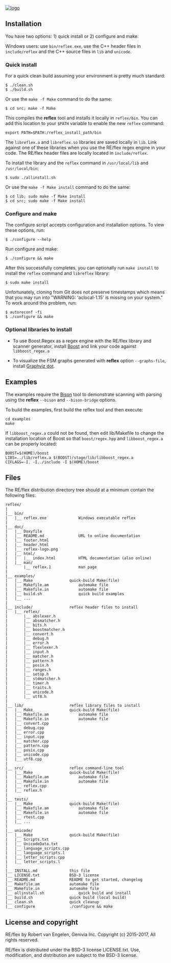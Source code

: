 [![logo][logo-url]][reflex-url]

Installation
------------

You have two options: 1) quick install or 2) configure and make.

Windows users: use `bin/reflex.exe`, use the C++ header files in
`include/reflex` and the C++ source files in `lib` and `unicode`.

### Quick install

For a quick clean build assuming your environment is pretty much standard:

    $ ./clean.sh
    $ ./build.sh

Or use the `make -f Make` command to do the same:

    $ cd src; make -f Make

This compiles the **reflex** tool and installs it locally in `reflex/bin`.  You
can add this location to your `$PATH` variable to enable the new `reflex`
command:

    export PATH=$PATH:/reflex_install_path/bin

The `libreflex.a` and `libreflex.so` libraries are saved locally in
`lib`.  Link against one of these libraries when you use the RE/flex regex
engine in your code.  The RE/flex header files are locally located in
`include/reflex`.

To install the library and the `reflex` command in `/usr/local/lib` and
`/usr/local/bin`:

    $ sudo ./allinstall.sh

Or use the `make -f Make install` command to do the same:

    $ cd lib; sudo make -f Make install
    $ cd src; sudo make -f Make install

### Configure and make

The configure script accepts configuration and installation options.  To view
these options, run:

    $ ./configure --help

Run configure and make:

    $ ./configure && make

After this successfully completes, you can optionally run `make install` to
install the `reflex` command and `libreflex` library:

    $ sudo make install

Unfortunately, cloning from Git does not preserve timestamps which means that
you may run into "WARNING: 'aclocal-1.15' is missing on your system."  To
work around this problem, run:

    $ autoreconf -fi
    $ ./configure && make

### Optional libraries to install

- To use Boost.Regex as a regex engine with the RE/flex library and scanner
  generator, install [Boost][boost-url] and link your code against
  `libboost_regex.a`

- To visualize the FSM graphs generated with **reflex** option `--graphs-file`,
  install [Graphviz dot][dot-url].


Examples
--------

The examples require the [Bison][bison-url] tool to demonstrate scanning with
parsing using the **reflex** `--bison` and `--bison-bridge` options.

To build the examples, first build the reflex tool and then execute:

    cd examples
    make

If `libboost_regex.a` could not be found, then edit lib/Makefile to change the
installation location of Boost so that `boost/regex.hpp` and `libboost_regex.a`
can be properly located:

    BOOST=$(HOME)/boost
    LIBS=../lib/reflex.a $(BOOST)/stage/lib/libboost_regex.a
    CIFLAGS=-I. -I../include -I $(HOME)/boost


Files
-----

The RE/flex distribution directory tree should at a minimum contain the
following files:

    reflex/
    |
    |__ bin/
    |   |__ reflex.exe				Windows executable reflex
    |
    |__ doc/
    |   |__ Doxyfile
    |   |__ README.md				URL to online documentation
    |   |__ footer.html
    |   |__ header.html
    |   |__ reflex-logo.png
    |   |__ html/
    |   |   |__ index.html			HTML documentation (also online)
    |   |__ man/
    |       |__ reflex.1			man page
    |
    |__ examples/
    |   |__ Make				quick-build Make(file)
    |   |__ Makefile.am				automake file
    |   |__ Makefile.in				automake file
    |   |__ build.sh				quick build examples
    |   |__ ...
    |
    |__ include/				reflex header files to install
    |   |__ reflex/
    |       |__ abslexer.h
    |       |__ absmatcher.h
    |       |__ bits.h
    |       |__ boostmatcher.h
    |       |__ convert.h
    |       |__ debug.h
    |       |__ error.h
    |       |__ flexlexer.h
    |       |__ input.h
    |       |__ matcher.h
    |       |__ pattern.h
    |       |__ posix.h
    |       |__ ranges.h
    |       |__ setop.h
    |       |__ stdmatcher.h
    |       |__ timer.h
    |       |__ traits.h
    |       |__ unicode.h
    |       |__ utf8.h
    |
    |__ lib/					reflex library files to install
    |   |__ Make				quick-build Make(file)
    |   |__ Makefile.am				automake file
    |   |__ Makefile.in				automake file
    |   |__ convert.cpp
    |   |__ debug.cpp
    |   |__ error.cpp
    |   |__ input.cpp
    |   |__ matcher.cpp
    |   |__ pattern.cpp
    |   |__ posix.cpp
    |   |__ unicode.cpp
    |   |__ utf8.cpp
    |
    |__ src/					reflex command-line tool
    |   |__ Make				quick-build Make(file)
    |   |__ Makefile.am				automake file
    |   |__ Makefile.in				automake file
    |   |__ reflex.cpp
    |   |__ reflex.h
    |
    |__ tests/
    |   |__ Make				quick-build Make(file)
    |   |__ Makefile.am				automake file
    |   |__ Makefile.in				automake file
    |   |__ rtest.cpp
    |   |__ ...
    |
    |__ unicode/
    |   |__ Make				quick-build Make(file)
    |   |__ Scripts.txt
    |   |__ UnicodeData.txt
    |   |__ language_scripts.cpp
    |   |__ language_scripts.l
    |   |__ letter_scripts.cpp
    |   |__ letter_scripts.l
    |
    |__ INSTALL.md				this file
    |__ LICENSE.txt				BSD-3 license
    |__ README.md				README to get started, changelog
    |__ Makefile.am				automake file
    |__ Makefile.in				automake file
    |__ allinstall.sh				quick build and install
    |__ build.sh				quick build (local build)
    |__ clean.sh				quick cleanup
    |__ configure				./configure && make

License and copyright
---------------------

RE/flex by Robert van Engelen, Genivia Inc.
Copyright (c) 2015-2017, All rights reserved.   

RE/flex is distributed under the BSD-3 license LICENSE.txt.
Use, modification, and distribution are subject to the BSD-3 license.

[logo-url]: https://www.genivia.com/images/reflex-logo.png
[reflex-url]: https://www.genivia.com/get-reflex.html
[manual-url]: https://www.genivia.com/doc/reflex/html
[flex-url]: http://dinosaur.compilertools.net/#flex
[lex-url]: http://dinosaur.compilertools.net/#lex
[bison-url]: http://dinosaur.compilertools.net/#bison
[dot-url]: http://www.graphviz.org
[FSM-url]: https://www.genivia.com/images/reflex-FSM.png
[boost-url]: http://www.boost.org
